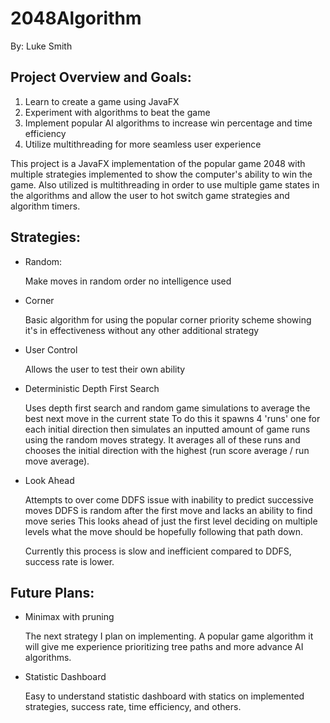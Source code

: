 # 2048Algorithm
By: Luke Smith

## Project Overview and Goals:

1. Learn to create a game using JavaFX
2. Experiment with algorithms to beat the game
3. Implement popular AI algorithms to increase win percentage and time efficiency
4. Utilize multithreading for more seamless user experience

This project is a JavaFX implementation of the popular game 2048 with multiple strategies implemented to show
the computer's ability to win the game. Also utilized is multithreading in order to use multiple game states
in the algorithms and allow the user to hot switch game strategies and algorithm timers.

## Strategies:

- Random:

    Make moves in random order no intelligence used

- Corner

    Basic algorithm for using the popular corner priority scheme showing it's
    in effectiveness without any other additional strategy

- User Control

    Allows the user to test their own ability

- Deterministic Depth First Search

    Uses depth first search and random game simulations to average the best next move in the current state
    To do this it spawns 4 'runs' one for each initial direction then simulates an inputted amount of game
    runs using the random moves strategy. It averages all of these runs and chooses the initial direction with
    the highest (run score average / run move average).

- Look Ahead

    Attempts to over come DDFS issue with inability to predict successive moves
    DDFS is random after the first move and lacks an ability to find move series
    This looks ahead of just the first level deciding on multiple levels
    what the move should be hopefully following that path down.

    Currently this process is slow and inefficient compared to DDFS, success rate is lower.

## Future Plans:

- Minimax with pruning

    The next strategy I plan on implementing. A popular game algorithm it will give me experience prioritizing
    tree paths and more advance AI algorithms.

- Statistic Dashboard

    Easy to understand statistic dashboard with statics on implemented strategies, success rate, time efficiency,
    and others.
